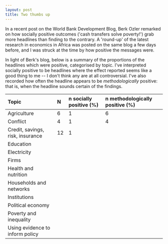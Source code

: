 ```yaml
---
layout: post
title: Two thumbs up 
---
```


In a recent post on the World Bank Development Blog, Berk Ozler remarked on how socially positive outcomes ('cash transfers solve poverty!') grab more headlines than finding to the contrary. A 'round-up' of the latest research in economics in Africa was posted on the same blog a few days before, and I was struck at the time by how positive the messages were. 

In light of Berk's blog, below is a summary of the proportions of the headlines which were positive, categorised by topic. I've interpreted socially positive to be headlines where the effect reported seems like a good thing to me -- I don't think any are at all controversial. I've also recorded how often the headline appears to be *methodologically* positive: that is, when the headline sounds certain of the findings. 

| Topic | N | n socially positive (%) | n methodologically positive (%) |
|:--|:--|:--|:--|
| Agriculture | 6 | 1 | 6 |
| Conflict | 4 | 1 | 4 |
| Credit, savings, risk, insurance | 12 | 1 |  |
| Education |  |  |  |
| Electricity |  |  |  |
| Firms |  |  |  |
| Health and nutrition |  |  |  |
| Households and networks |  |  |  |
| Institutions|  |  |  |
| Political economy |  |  |  |
| Poverty and inequality |  |  |  |
| Using evidence to inform policy |  |  |  |
